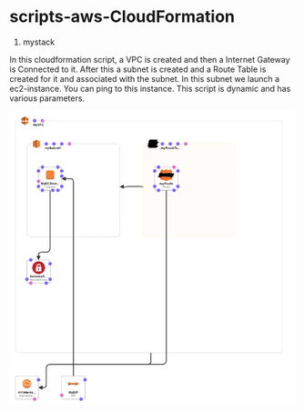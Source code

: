 # scripts-aws-CloudFormation

1. mystack

In this cloudformation script, a VPC is created and then a Internet Gateway is Connected to it. After this a subnet is created and a Route Table is created for it and associated with the subnet. In this subnet we launch a ec2-instance. You can ping to this instance.
This script is dynamic and has various parameters.

![](/designer-views/mystack.png)
